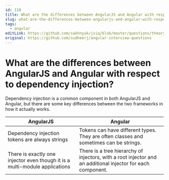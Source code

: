 ```yaml
---
id: 110
title: What are the differences between AngularJS and Angular with respect to dependency injection?
slug: what-are-the-differences-between-angularjs-and-angular-with-respect-to-dependency-injection
tags:
  - angular
editLink: https://github.com/sakhnyuk/jsiq/blob/master/questions/theory/angular/110.md
original: https://github.com/sudheerj/angular-interview-questions
---
```


# What are the differences between AngularJS and Angular with respect to dependency injection?

Dependency injection is a common component in both AngularJS and Angular, but there are some key differences between the two frameworks in how it actually works.

| AngularJS | Angular |
| --- | --- |
| Dependency injection tokens are always strings | Tokens can have different types. They are often classes and sometimes can be strings. |
| There is exactly one injector even though it is a multi-module applications | There is a tree hierarchy of injectors, with a root injector and an additional injector for each component. |